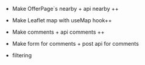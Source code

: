 
- Make OfferPage`s nearby + api nearby ++
- Make Leaflet map with useMap hook++
- Make comments + api comments ++


- Make form for comments + post api for comments
- filtering
